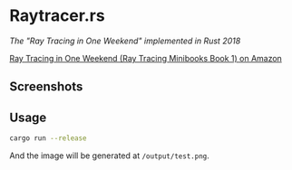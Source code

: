 # Raytracer.rs

_The "Ray Tracing in One Weekend" implemented in Rust 2018_

[Ray Tracing in One Weekend (Ray Tracing Minibooks Book 1) on Amazon](https://www.amazon.com/Ray-Tracing-Weekend-Minibooks-Book-ebook/dp/B01B5AODD8/)

## Screenshots

## Usage

```bash
cargo run --release
```

And the image will be generated at `/output/test.png`.
